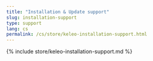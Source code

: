 ```yaml
---
title: "Installation & Update support"
slug: installation-support
type: support
lang: cs
permalink: /cs/store/keleo-installation-support.html
---
```


{% include store/keleo-installation-support.md %}
